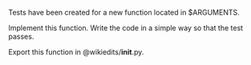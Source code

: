 Tests have been created for a new function located in $ARGUMENTS. 

Implement this function. Write the code in a simple way so that the test passes. 

Export this function in @wikiedits/__init__.py.
